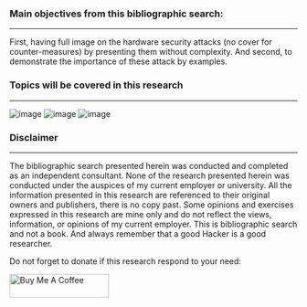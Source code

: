 ### Main objectives from this bibliographic search:
-------------------------------------------------------------------------------------------------------------------------------
First, having full image on the hardware security attacks (no cover for counter-measures) by presenting them without complexity. 
And second, to demonstrate the importance of these attack by examples.

### Topics will be covered in this research
-------------------------------------------------------------------------------------------------------------------------------
![image](https://github.com/VraiHack/Offensive-Hardware-Security/assets/26716241/4def829a-0cca-4912-abf4-0bcb57d72f7d)
![image](https://github.com/VraiHack/Offensive-Hardware-Security/assets/26716241/80cf4ef4-7e24-46d5-a3e8-cdcb665e67c0)
![image](https://github.com/VraiHack/Offensive-Hardware-Security/assets/26716241/aa416def-13d7-406a-931b-4290db3971b2)

### Disclaimer
-------------------------------------------------------------------------------------------------------------------------------
The bibliographic search presented herein was conducted and completed as an independent consultant. None of the research presented herein was conducted under the auspices of my current employer or university. 
All the information presented in this research are referenced to their original owners and publishers, there is no copy past. 
Some opinions and exercises expressed in this research are mine only and do not reflect the views, information, or opinions of my current employer. 
This is bibliographic search and not a book. And always remember that a good Hacker is a good researcher.

Do not forget to donate if this research respond to your need:

<a href="https://www.buymeacoffee.com/vraihack" target="_blank"><img src="https://cdn.buymeacoffee.com/buttons/default-orange.png" alt="Buy Me A Coffee" height="41" width="174"></a>
